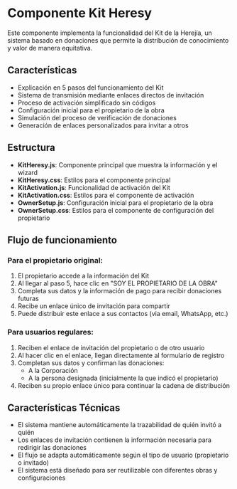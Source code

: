 # Componente Kit Heresy

Este componente implementa la funcionalidad del Kit de la Herejía, un sistema basado en donaciones que permite la distribución de conocimiento y valor de manera equitativa.

## Características

- Explicación en 5 pasos del funcionamiento del Kit
- Sistema de transmisión mediante enlaces directos de invitación
- Proceso de activación simplificado sin códigos
- Configuración inicial para el propietario de la obra
- Simulación del proceso de verificación de donaciones
- Generación de enlaces personalizados para invitar a otros

## Estructura

- **KitHeresy.js**: Componente principal que muestra la información y el wizard
- **KitHeresy.css**: Estilos para el componente principal
- **KitActivation.js**: Funcionalidad de activación del Kit
- **KitActivation.css**: Estilos para el componente de activación
- **OwnerSetup.js**: Configuración inicial para el propietario de la obra
- **OwnerSetup.css**: Estilos para el componente de configuración del propietario

## Flujo de funcionamiento

### Para el propietario original:

1. El propietario accede a la información del Kit
2. Al llegar al paso 5, hace clic en "SOY EL PROPIETARIO DE LA OBRA"
3. Completa sus datos y la información de pago para recibir donaciones futuras
4. Recibe un enlace único de invitación para compartir
5. Puede distribuir este enlace a sus contactos (via email, WhatsApp, etc.)

### Para usuarios regulares:

1. Reciben el enlace de invitación del propietario o de otro usuario
2. Al hacer clic en el enlace, llegan directamente al formulario de registro
3. Completan sus datos y confirman las donaciones:
   - A la Corporación
   - A la persona designada (inicialmente la que indicó el propietario)
4. Reciben su propio enlace único para continuar la cadena de distribución

## Características Técnicas

- El sistema mantiene automáticamente la trazabilidad de quién invitó a quién
- Los enlaces de invitación contienen la información necesaria para redirigir las donaciones
- El flujo se adapta automáticamente según el tipo de usuario (propietario o invitado)
- El sistema está diseñado para ser reutilizable con diferentes obras y configuraciones